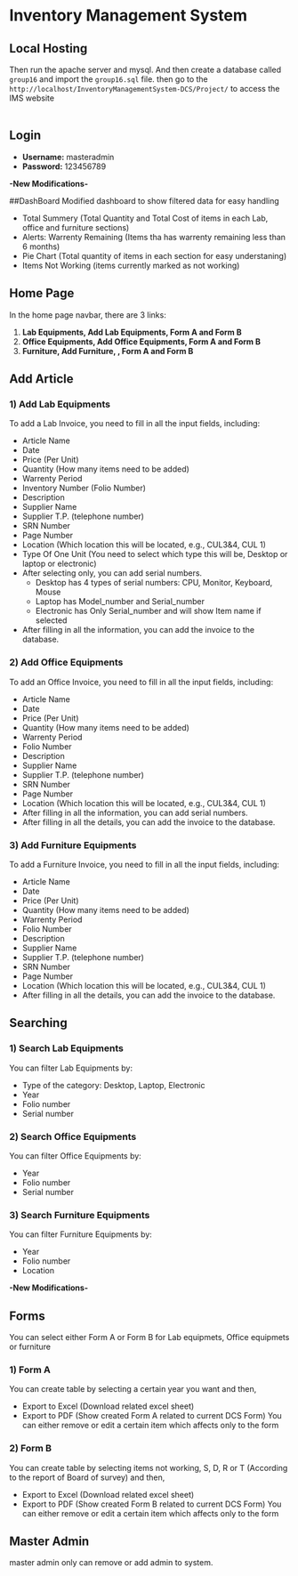 # Inventory Management System

## Local Hosting
Then run the apache server and mysql. And then create a database called `group16` and import the `group16.sql` file.
then go to the `http://localhost/InventoryManagementSystem-DCS/Project/` to access the IMS website</br></br>


## Login
- **Username:** masteradmin
- **Password:** 123456789

**-New Modifications-**

##DashBoard
Modified dashboard to show filtered data for easy handling
- Total Summery (Total Quantity and Total Cost of items in each Lab, office and furniture sections)
- Alerts: Warrenty Remaining (Items tha has warrenty remaining less than 6 months)
- Pie Chart (Total quantity of items in each section for easy understaning)
- Items Not Working (items currently marked as not working)

## Home Page
In the home page navbar, there are 3 links:

1. **Lab Equipments, Add Lab Equipments, Form A and Form B**
2. **Office Equipments, Add Office Equipments, Form A and Form B**
3. **Furniture, Add Furniture, , Form A and Form B**

## Add Article

### 1) Add Lab Equipments
To add a Lab Invoice, you need to fill in all the input fields, including:
- Article Name
- Date
- Price (Per Unit)
- Quantity (How many items need to be added)
- Warrenty Period
- Inventory Number (Folio Number)
- Description
- Supplier Name
- Supplier T.P. (telephone number)
- SRN Number
- Page Number
- Location (Which location this will be located, e.g., CUL3&4, CUL 1)
- Type Of One Unit (You need to select which type this will be, Desktop or laptop or electronic)
- After selecting only, you can add serial numbers.
    - Desktop has 4 types of serial numbers: CPU, Monitor, Keyboard, Mouse
    - Laptop has Model_number and Serial_number
    - Electronic has Only Serial_number and will show Item name if selected
- After filling in all the information, you can add the invoice to the database.

### 2) Add Office Equipments
To add an Office Invoice, you need to fill in all the input fields, including:
- Article Name
- Date
- Price (Per Unit)
- Quantity (How many items need to be added)
- Warrenty Period
- Folio Number
- Description
- Supplier Name
- Supplier T.P. (telephone number)
- SRN Number
- Page Number
- Location (Which location this will be located, e.g., CUL3&4, CUL 1)
- After filling in all the information, you can add serial numbers.
- After filling in all the details, you can add the invoice to the database.

### 3) Add Furniture Equipments
To add a Furniture Invoice, you need to fill in all the input fields, including:
- Article Name
- Date
- Price (Per Unit)
- Quantity (How many items need to be added)
- Warrenty Period
- Folio Number
- Description
- Supplier Name
- Supplier T.P. (telephone number)
- SRN Number
- Page Number
- Location (Which location this will be located, e.g., CUL3&4, CUL 1)
- After filling in all the details, you can add the invoice to the database.

## Searching

### 1) Search Lab Equipments
You can filter Lab Equipments by:
- Type of the category: Desktop, Laptop, Electronic
- Year
- Folio number
- Serial number

### 2) Search Office Equipments
You can filter Office Equipments by:
- Year
- Folio number
- Serial number

### 3) Search Furniture Equipments
You can filter Furniture Equipments by:
- Year
- Folio number
- Location

**-New Modifications-**

## Forms
You can select either Form A or Form B for Lab equipmets, Office equipmets or furniture

### 1) Form A
You can create table by selecting a certain year you want and then,
- Export to Excel (Download related excel sheet)
- Export to PDF (Show created Form A related to current DCS Form)
You can either remove or edit a certain item which affects only to the form

### 2) Form B
You can create table by selecting items not working, S, D, R or T (According to the report of Board of survey) and then, 
- Export to Excel (Download related excel sheet)
- Export to PDF (Show created Form B related to current DCS Form)
You can either remove or edit a certain item which affects only to the form


## Master Admin
master admin only can remove or add admin to system. 
